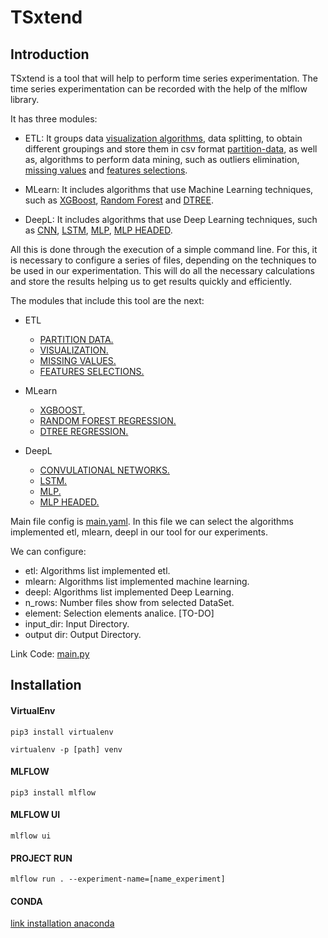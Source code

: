 # TSxtend
## Introduction


TSxtend is a tool that will help to perform time series experimentation. The time series experimentation can be recorded with the help of the mlflow library.

It has three modules:

- ETL: It groups data [visualization algorithms](visualization.py), data splitting, to obtain different groupings and store them in csv format [partition-data](partition-data.py), as well as, algorithms to perform data mining, such as outliers elimination, [missing values](missing-values.py) and [features selections](feature_selection.py).

- MLearn: It includes algorithms that use Machine Learning techniques, such as [XGBoost](xgb.py), [Random Forest](rf_regressor.py) and [DTREE](dtre_regressor.py).

- DeepL: It includes algorithms that use Deep Learning techniques, such as [CNN](cnn.py), [LSTM](lstm.py), [MLP](mlp.py), [MLP HEADED](mlp_headed.py). 

All this is done through the execution of a simple command line. For this, it is necessary to configure a series of files, depending on the techniques to be used in our experimentation. This will do all the necessary calculations and store the results helping us to get results quickly and efficiently. 

The modules that include this tool are the next:

- ETL
    
    - [PARTITION DATA.](docs/partition-data.md)
    - [VISUALIZATION.](docs/visualization.md)
    - [MISSING VALUES.](docs/missing-values.md)
    - [FEATURES SELECTIONS.](docs/feature-selection.md)

- MLearn

  - [XGBOOST.](docs/xgb.md)
  - [RANDOM FOREST REGRESSION.](docs/rf_regression.md)
  - [DTREE REGRESSION.](docs/dtree_regression.md)

- DeepL

    - [CONVULATIONAL NETWORKS.](docs/cnn.md) 
    - [LSTM.](docs/lstm.md) 
    - [MLP.](docs/mlp.md) 
    - [MLP HEADED.](docs/mlp_headed.md) 

Main file config is [main.yaml](Config/main.yaml). In this file we can select the algorithms implemented etl, mlearn, deepl in our tool for our experiments. 

We can configure:

- etl: Algorithms list implemented etl. 
- mlearn: Algorithms list implemented machine learning. 
- deepl: Algorithms list implemented Deep Learning. 
- n_rows: Number files show from selected DataSet.
- element: Selection elements analice. [TO-DO]
- input_dir: Input Directory.
- output dir: Output Directory.

Link Code: [ main.py ](main.py)


## Installation



#### VirtualEnv

`pip3 install virtualenv`

`virtualenv -p [path] venv`

#### MLFLOW
~~~
pip3 install mlflow
~~~

#### MLFLOW UI

~~~
mlflow ui
~~~
#### PROJECT RUN
 `mlflow run . --experiment-name=[name_experiment]`

#### CONDA 
[link installation anaconda ](https://docs.conda.io/projects/conda/en/latest/user-guide/install/index.html#installing-conda-on-a-system-that-has-other-python-installations-or-packages)
